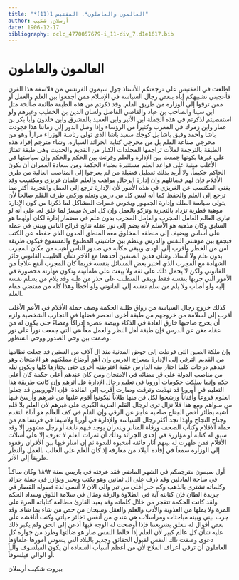 ```yaml
---
title: "*العالمون والعاملون*. المقتبس 1(11)"
author: أرسلان, شكيب
date: 1906-12-17
bibliography: oclc_4770057679-i_11-div_7.d1e1617.bib
---
```




#  العالمون والعاملون 


 اطلعت في المقتبس على ترجمتكم للأستاذ جول سيمون الفرنسي من فلاسفة هذا القرن فأعجبني تشبيهكم إياه ببعض رجال السياسة في الإسلام ممن أجمعوا بين العلم والعمل أو ممن ترقوا إلى الوزارة من طريق القلم. وقد ذكرتم من هذه الطبقة طائفة صالحة مثل ابن سينا والصاحب بن عباد والقاضي الفاضل ولسان الدين بن الخطيب وغيرهم ولو استقصيتم لذكرتم في هذه الجملة ابن الأثير وابن العميد بالمشرق وابن خلدون وأبا بكر بن عمار وابن زمرك في المغرب وكثيراً من الرؤساء وإذا وصل الدور إلى زماننا هذا فجودت باشا وأحمد وفيق باشا بل كوجك سعيد باشا الذي تولى رئاسة الوزراء مراراً وهو من مخرجي صناعة القلم بل من مخرجي كتابة الجرائد السيارة. وشاء مترجم إفراد هذه الطبقة بالترجمة لملأت تراجمها المجلدات الكبار من القديم والحديث وهي طبقة تمتاز على غيرها بكونها جمعت بين الإدارة والعلم وقرنت بين الحكم والحكم وإن سياستها في الأغلب مبنية على قواعد العلم مستنيرة بضياء الحكمة ومن سعادة العمران أن يكون الحاكم حكيماً. ولا أريد بذلك تعطيل فضيلة من لم يعرجوا إلى المناصب العالية من طرق الأقلام فإن لهم فضائلهم وإن إدارة الرجال مواهب والعلم علمان غريزي ومكتسب وقد يغني المكتسب عن الغريزي في هذه الأمور لأن الإدارة ترجع إلى العمل والتجربة أكثر مما ترجع إلى العلم والحفظ كما أنه ليس كل من درس وتعلم وركض طرف القلم صالحاً لأن يتولى سياسة الملك وإدارة الجمهور ويخوض غمرات المشاكل لما ذكرنا من كون الإدارة موهبة فطرية تزداد بالتجربة وتزكو بالعمل وإن كل امرئ ميسرٌ لما خلق له.   على أنه لو تبارى العالم العامل المجرب والعامل المجرب بدون علم في مضمار إدارة لكان أولهما هو السابق وكان مذهبه هو الأسلم لأنه يضم إلى نور عقله نتائج قرائح الناس ويبني في عمله على أساس ويضيف إلى منطقه المخلوق معه المنطق المدون الذي حفظه عن الكتب فيجمع بين موهبتي النفس والدرس وينظم بين حاشيتي المطبوع والمسموع فيكون طريقه آمن من الخطر وأقرب إلى الهدى ويبقى مكانه في صدور الناس أهيب من مكان المجرب بدون علم ولا أستاذ. وشأن هذين الصنفين أحدهما مع الآخر شأن الطبيب القانوني حائز الشهادة مع المجرب الذي اختبر بعض المسائل بنفسه فربما كان المجرب أنفع علاجاً من القانوني ولكن لا يحمل ذلك على ثقة ولا يبعث على طمأنينة وتكون مهارته محصورة في الأمور   التي جربها بنفسه فقط ويبقى المتطبب على حذر من طبه وقد يلام من يسلم نفسه إليه ولو أصاب ولا يلم من سلم نفسه إلى القانوني ولو أخطأ وهذا كله من مقتضى مقام العلم. 

 كذلك خروج رجال السياسة من رواق طلبة الحكمة وصف حملة الأقلام في الأعم الأغلب أقرب إلى لسلامة من خروجهم من طبقة أخرى انحصر فضلها في التجارب الشخصية ولزم أن يخرج صاحبها خارق العادة في الذكاء وبيضة عصره إدراكاً ومضاءً حتى يكون له من عقله مغن عن الدرس فإن طبقة أهل النظر والعمل معاً هي التي جمعت نوراً على نور وضمت بين وحي الصدور ووحي السطور. 

 وإن ملكة الصين التي فرطت إلى حوض المدنية منذ ال  آلاف  من السنين قد جعلت نظامها من القديم الترقي إلى الإدارة بمعراج الدرس وإن أهم أوضاع مملكتهم هو الامتحان وهو عندهم درجات كلما اجتاز منه الدارس عقبة اعترضته أخرى حتى يجتازها كلها ويكون نيله من مناصب الدولة على قر مضائه في الامتحان ومن كان عندهم أعلى حكمة كان أعلى حكم وإنما سلكت حكومات أوروبا في تعليم رجال الإدارة عل أثرهم وإن كانت طريقة هذا التعليم في أوروبا قد تهذبت وترقت وصارت أقرب إلى الفائدة. فإن الأوروبيين قد جعلوا العلوم فروعاً وأفناناً ورشحوا لكل فن منها طلاباً ليكونوا أقوم عليها من غيرهم وأرسخ فيها من سواهم ومع هذا فلا تزال ترى لرجال القلم المزية الكبرى على غيرهم لأن العلم بلا قلم أشبه بطائر أخص الجناح صاحبه عاجز عن الرقي وإن القلم في كف العالم هو أداة التقدم وجناح النجاح ولهذا تجد أكثر رجال السياسة والإدارة في أوربا ولاسيما في فرنسا هم من حملة الأقلام وكتاب الصحف ورقاة المنابر ويندران يوجد فيهم نابغة أو رجل مشهور إلا وقد سبق له كتابة أو مؤازرة في  إحدى  الجرائد وذلك أن ثمرات العلم لا تعرف إلا على أسلات الأقلام فمن ظهرت له بينهم آثار فائقة انتخبوه للندوة ثم إن امتاز فيها بين الأقران رفعوه إلى الوزارة   سمعاً في إفادة البلاد من معارفه إذ كان العلم على الغالب بالعمل والنظر طريقاً إلى الأثر. 

 أول سيمون مترجمكم في الشهر الماضي فقد عرفته في باريس سنة  ١٨٩٢  وكان ساكناً في ساحة المادلين وقد ذرف على ال  ثمانين  وهو يكتب ويحبر ويؤازر في جملة جرائد وكلماته تشترى بالذهب وكم حبر أغلى من تبر والى الآن لا أنسى لذة فصوله القصار في جريدة   الطان فإن كتابته آية في الطلاوة والرقة ومثال في سلامة الذوق وسداد الحكم ولقد كانت الحكمة تتفجر من خلال كلماته وقد يعيد القارئ مطالعة كتاباته المرة على المرة ولا يملها من العذوبة والأدب والعلم والعقل وسبحان من خص من شاء بما شاء. وقد جرت بيني وبينه مباحثات ومراسلات هي عندي من أنفس ذخائر حياتي وكنت أناقشه على بعض أقوال له تتعلق بشريعتنا فإذا أوضحت له الوجه فيها أذعن إلى الحق ولم يكبر ذلك عليه شأن كل عالم كبير لأن العلم إذا خالط النفس صار هو ضالتها وطرد من جواره كل دعوى وصفت تلك النفس لقبول الحقائق وجدير بالبلاد التي يسوس أمورها علماؤها العاملون أن ترقى أعراف الفلاح لأن من أعظم أسباب السعادة أن يكون الفيلسوف والياً أو الوالي فيلسوفاً. 

 بيروت  شكيب  أرسلان 
